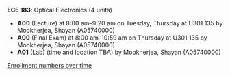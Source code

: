**ECE 183**: Optical Electronics (4 units)

- **A00** (Lecture) at 8:00 am–9:20 am on Tuesday, Thursday at U301 135 by Mookherjea, Shayan (A05740000)
- **A00** (Final Exam) at 8:00 am–10:59 am on Thursday at U301 135 by Mookherjea, Shayan (A05740000)
- **A01** (Lab) (time and location TBA) by Mookherjea, Shayan (A05740000)

[Enrollment numbers over time](./ECE183.tsv)
